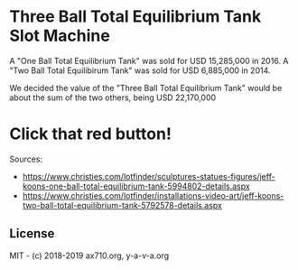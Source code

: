 # Three Ball Total Equilibrium Tank Slot Machine

A "One Ball Total Equilibrium Tank" was sold for USD 15,285,000 in 2016.
A "Two Ball Total Equilibirum Tank" was sold for USD 6,885,000 in 2014.

We decided the value of the "Three Ball Total Equilibrium Tank" would be about the sum of the two others, being USD 22,170,000

# Click that red button!

Sources:

* https://www.christies.com/lotfinder/sculptures-statues-figures/jeff-koons-one-ball-total-equilibrium-tank-5994802-details.aspx
* https://www.christies.com/lotfinder/installations-video-art/jeff-koons-two-ball-total-equilibrium-tank-5792578-details.aspx

## License

MIT - (c) 2018-2019 ax710.org, y-a-v-a.org
